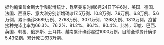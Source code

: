 据约翰霍普金斯大学和彭博统计，截至美东时间6月24日下午6时，美国、德国、法国、西班牙、意大利分别新增确诊17.5万例、10.8万例、7.9万例、6.8万例、5.6万例，累计确诊8689万例、2768万例、3071万例、1268万例、1813万例，疫苗接种完毕比率为66.3%、76.2%、81.2%、86.1%、80.4%。此外，印度、巴西、英国、韩国、俄罗斯、土耳其、越南累计确诊超过1000万例。目前全球累计确诊5.43亿例，累计死亡633万例。
